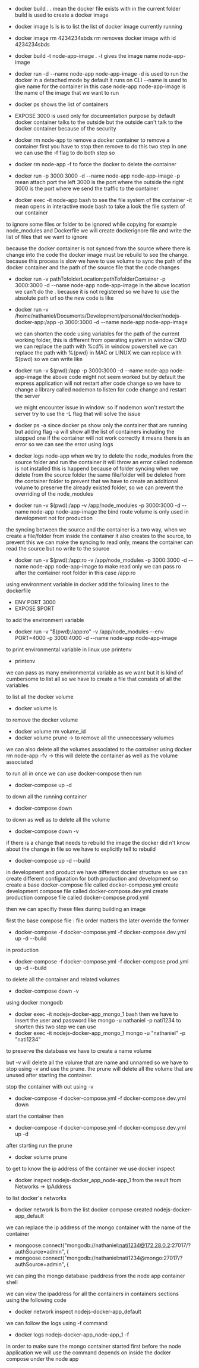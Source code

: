 * docker build .
    . mean the docker file exists with in the current folder 
    build is used to create a docker image 
* docker image ls 
    ls is to list the list of docker image currently running


* docker image rm 4234234sbds
    rm removes docker image with id 4234234sbds

* docker build -t node-app-image . 
    -t gives the image name node-app-image 

* docker run -d --name node-app node-app-image
    -d is used to run the docker in a detached mode by default it runs on CLI 
    --name is used to give name for the container in this case node-app 
    node-app-image is the name of the image that we want to run 

* docker ps 
    shows the list of containers 

* EXPOSE 3000 is used only for documentation purpose 
by default docker container talks to the outside but the outside can't talk to the docker container because of the security 

* docker rm node-app 
    to remove a docker container 
    to remove a container first you have to stop then remove to do this two step in one we can use the -f flag to do both step so 
* docker rm node-app -f 
    to force the docker to delete the container 

* docker run -p 3000:3000 -d --name node-app node-app-image
    -p mean attach port
    the left 3000 is the port where the outside 
    the right 3000 is the port where we send the traffic to the container

* docker exec -it node-app bash 
    to see the file system of the container 
    -it mean opens in interactive mode 
    bash to take a look the file system of our container 

to ignore some files or folder to be ignored while copying for example node_modules and Dockerfile we will create dockerignore file and write the list of files that we want to ignore 


because the docker container is not synced from the source where there is change into the code the docker image must be rebuild to see the change. because this process is slow we have to use volume to sync the path of the docker container and the path of the source file that the code changes 

* docker run -v pathTofolderLocation:pathTofolderContainer -p 3000:3000 -d --name node-app node-app-image
    in the above location we can't do the . because it is not registered so we have to use the absolute path url so the new code is like 
* docker run -v /home/nathaniel/Documents/Development/personal/docker/nodejs-docker-app:/app -p 3000:3000 -d --name node-app node-app-image

    we can shorten the code using variables for the path of the current working folder, this is different from operating system
        in window CMD we can replace the path with %cd% 
        in window powershell we can replace the path with %{pwd} 
        in MAC or LINUX we can replace with $(pwd)
so we can write like 
* docker run -v $(pwd):/app -p 3000:3000 -d --name node-app node-app-image
    the above code might not seem worked but by default the express application will not restart after code change so we have to change a library called nodemon to listen for code change and restart the server

    we might encounter issue in window. so if nodemon won't restart the server try to use the -L flag that will solve the issue

* docker ps -a 
    since docker ps show only the container that are running but adding flag -a will show all the list of containers including the stopped one
    if the container will not work correctly it means there is an error so we can see the error using logs 

* docker logs node-app
    when we try to delete the node_modules from the source folder and run the container it will throw an error called nodemon is not installed this is happend because of folder syncing
    when we delete from the source folder the same file/folder will be deleted from the container folder 
    to prevent that we have to create an additional volume to preserve the already existed folder, so we can prevent the overriding of the node_modules  

* docker run -v $(pwd):/app -v /app/node_modules -p 3000:3000 -d --name node-app node-app-image
the bind route volume is only used in development not for production 


the syncing between the source and the container is a two way, when we create a file/folder from inside the container it also creates to the source, to prevent this we can make the syncing to read only, means the container can read the source but no write to the source 

* docker run -v $(pwd):/app:ro -v /app/node_modules -p 3000:3000 -d --name node-app node-app-image
    to make read only we can pass ro after the container root folder in this case /app:ro


using environment variable in docker add the following lines to the dockerfile
* ENV PORT 3000
* EXPOSE $PORT 

to add the environment variable 
* docker run -v "$(pwd):/app:ro" -v /app/node_modules --env PORT=4000 -p 3000:4000 -d --name node-app node-app-image

to print environmental variable in linux use printenv
* printenv 

we can pass as many environmental variable as we want but it is kind of cumbersome to list all so we have to create a file that consists of all the variables 

to list all the docker volume 
* docker volume ls

to remove the docker volume 
* docker volume rm volume_id 
* docker volume prune -> to remove all the unneccessary volumes

we can also delete all the volumes associated to the container using 
docker rm node-app -fv -> this will delete the container as well as the volume associated


to run all in once we can use docker-compose then run 
* docker-compose up -d  

to down all the running container
* docker-compose down

to down as well as to delete all the volume 
* docker-compose down -v

if there is a change that needs to rebuild the image the docker did n't know about the change in file so we have to explicitly tell to rebuild 
* docker-compose up -d --build
 


in development and product we have different docker structure so we can create different configuration for both production and development
so create a base docker-compose file called docker-compose.yml 
create development compose file called docker-compose.dev.yml 
create production compose file called docker-compose.prod.yml

then we can specifiy these files during building an image 

first the base compose file : file order matters the later override the former
* docker-compose -f docker-compose.yml -f docker-compose.dev.yml up -d --build

in production 
* docker-compose -f docker-compose.yml -f docker-compose.prod.yml up -d --build

to delete all the container and related volumes 
* docker-compose down -v



using docker mongodb 
* docker exec -it nodejs-docker-app_mongo_1 bash
    then we have to insert the user and password like mongo -u nathaniel -p nati1234 to shorten this two step we can use 
* docker exec -it nodejs-docker-app_mongo_1 mongo -u "nathaniel" -p "nati1234"

to preserve the database we have to create a name volume

but -v will delete all the volume that are name and unnamed so we have to stop using -v and use the prune. the prune will delete all the volume that are unused after starting the container.

stop the container with out using -v
* docker-compose -f docker-compose.yml -f docker-compose.dev.yml down

start the container then 
* docker-compose -f docker-compose.yml -f docker-compose.dev.yml up -d

after starting run the prune 
* docker volume prune

to get to know the ip address of the container we use docker inspect 
* docker inspect nodejs-docker_app_node-app_1
from the result from Networks -> IpAddress


to list docker's networks 
* docker network ls 
from the list docker compose created nodejs-docker-app_default


we can replace the ip address of the mongo container with the name of the container
*   mongoose.connect("mongodb://nathaniel:nati1234@172.28.0.2:27017/?authSource=admin", {
*   mongoose.connect("mongodb://nathaniel:nati1234@mongo:27017/?authSource=admin", {

we can ping the mongo database ipaddress from the node app container shell

we can view the ipaddress for all the containers in containers sections using the following code 
* docker network inspect nodejs-docker-app_default

we can follow the logs using -f command 
* docker logs  nodejs-docker-app_node-app_1 -f


in order to make sure the mongo container started first before the node application we will use the command depends on inside the docker compose under the node app 
